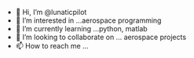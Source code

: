 - 👋 Hi, I’m @lunaticpilot
- 👀 I’m interested in ...aerospace programming
- 🌱 I’m currently learning ...python, matlab
- 💞️ I’m looking to collaborate on ... aerospace projects
- 📫 How to reach me ...

<!---
lunaticpilot/lunaticpilot is a ✨ special ✨ repository because its `README.md` (this file) appears on your GitHub profile.
You can click the Preview link to take a look at your changes.
--->
